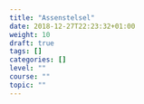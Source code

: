 ```yaml
---
title: "Assenstelsel"
date: 2018-12-27T22:23:32+01:00
weight: 10
draft: true
tags: []
categories: []
level: ""
course: ""
topic: ""
---
```


